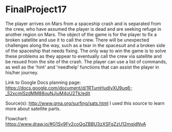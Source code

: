 # FinalProject17
The player arrives on Mars from a spaceship crash and is separated from the crew, who have assumed the player is dead and are seeking refuge in another region on Mars. The object of the game is for the player to fix a broken satellite and use it to call the crew. There will be unexpected challenges along the way, such as a tear in the spacesuit and a broken side of the spaceship that needs fixing. The only way to win the game is to solve these problems as they appear to eventually call the crew via satellite and be resued from the site of the crash. The player can use a list of commands, as well as the 'hint' and 'needhelp' functions that can assist the player in  his/her journey.

Link to Google Docs planning page: https://docs.google.com/document/d/1RTumHudIyXU9uq6-_52xcmISzdMM88ouNJjuM4oU2Tk/edit

Source(s): http://www.gma.org/surfing/sats.html
I used this source to learn more about satellite parts.

Flowchart: https://www.draw.io/#G1Sv9Fv2coQgZBBU3zXSFqZzU12mqjdNyA
